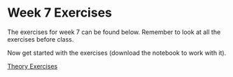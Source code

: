 # Week 7 Exercises
The exercises for week 7 can be found below. Remember to look at all the exercises before class.

Now get started with the exercises (download the notebook to work with it).

[Theory Exercises](theory.ipynb)
